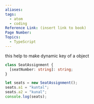 ```yaml
---
aliases:
tags:
  - atom
  - coding
Reference Link: (insert link to book)
Page Number:
Topics:
  - TypeScript
---
```

this help to make dynamic key of a object

```ts
class SeatAssignment {
  [seatNumber: string]: string;
}

let seats = new SeatAssignment();
seats.a1 = "kuntal";
seats.a2 = "kunal";
console.log(seats);
```
